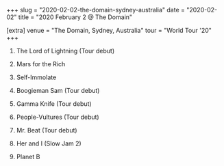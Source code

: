 +++
slug = "2020-02-02-the-domain-sydney-australia"
date = "2020-02-02"
title = "2020 February 2 @ The Domain"

[extra]
venue = "The Domain, Sydney, Australia"
tour = "World Tour '20"
+++


 1. The Lord of Lightning
    (Tour debut)

 2. Mars for the Rich

 3. Self-Immolate

 4. Boogieman Sam
    (Tour debut)

 5. Gamma Knife
    (Tour debut)

 6. People-Vultures
    (Tour debut)

 7. Mr. Beat
    (Tour debut)

 8. Her and I (Slow Jam 2)

 9. Planet B


